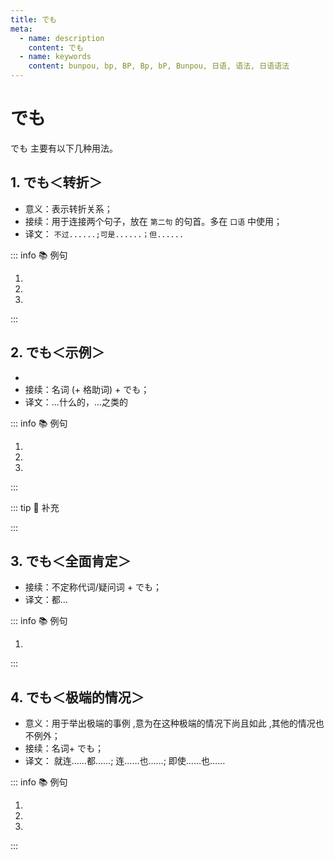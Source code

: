 ```yaml
---
title: でも
meta:
  - name: description
    content: でも
  - name: keywords
    content: bunpou, bp, BP, Bp, bP, Bunpou, 日语, 语法, 日语语法
---
```


# でも

でも 主要有以下几种用法。

## 1. でも＜转折＞ <Badge type="tip" text="N5" />

* 意义：表示转折关系；
* 接续：用于连接两个句子，放在 `第二句` 的句首。多在 `口语` 中使用；
* 译文： `不过......;可是......；但......`

::: info :books: 例句

1. <grammer-content id='1-3-4-0' sentence="[私/わたし]はの[授業/じゅぎょう]は４[時/じ]４０[分/ぷん]までです。**でも**、[木曜日/もくようび]は６[時/じ]４０[分/ぷん]までです。" trans='我的课4点40结束。但是我周四的课在6点40结束。' />
2. <grammer-content id='1-3-4-1' sentence="[中国/ちゅうごく]の[大学/だいがく]の[授業/じゅぎょう]は一コマ１００[分/ぷん]です。**でも**、[日本/にほん]の[大学/だいがく]の[授業/じゅぎょう]は９０[分/ぷん]です。" trans='中国大学的课程是每节100分钟。但是，日本大学的课程是90分钟。' />
3. <grammer-content id='1-3-4-2' sentence="[日本語/にほんご]の[雑誌/ざっし]はここです。**でも**、[中国語/ちゅうごくご]の[雑誌/ざっしは]あそこです。" trans='日文杂志在这儿。但是中文杂志在那儿。' />

:::

## 2. でも＜示例＞ <Badge type="warning" text="N4" />

* <grammer-content sentence="意义：用于举例，相当于中文里的 ”...什么的，...之类的“。是一种带有**选择性的建议**；" />
* 接续：名词 (+ 格助词) + でも；
* 译文：...什么的，...之类的

::: info :books: 例句

1. <grammer-content id='1-3-4-3' sentence="[北京/ぺきん]ダック**でも**[食/た]べませんか。" trans='不吃点北京烤鸭啥的吗？' />
2. <grammer-content id='1-3-4-4' sentence="お[茶/ちゃ]**でも**[飲/の]みましょうか。" trans='搞点儿茶之类的喝喝怎么样？' />
3. <grammer-content id='1-3-4-5' sentence="[公園/こうえん]に**でも**[行/い]きましょうか。" trans='去公园之类的地方吧？' />

:::

::: tip :bookmark: 补充

<grammer-content sentence="名词后的格助词是**「が」「を」**时，**「でも」可以**替代「が」「を」**直接接在名词后**；" />
<grammer-content sentence="当名词后为其他格助词，如**「に」「へ」「と」**等时，「でも」可以**接在格助词后使用**。语气比较委婉，暗示还可以有其他选择，常用于向对方提出建议，供对方考虑。" />

:::

## 3. でも＜全面肯定＞ <Badge type="warning" text="N3" />

* 接续：不定称代词/疑问词 + でも；
* 译文：都...

::: info :books: 例句

1. <grammer-content sentence="いつ**でも**、どこ**でも**、[誰/だれ]と**でも**[日本語/にほんご]で[話し/はなし]ましょう。" trans='无论何时、何地、和谁，都用日语交流吧！' />

:::

## 4. でも＜极端的情况＞ <Badge type="warning" text="N3" />

* 意义：用于举出极端的事例 ,意为在这种极端的情况下尚且如此 ,其他的情况也不例外；
* 接续：名词+ でも；
* 译文： 就连……都……; 连……也……; 即使……也……

::: info :books: 例句

1. <grammer-content sentence='たまには、[晴れ/はれ]**でも**スモッグか[何/なん]かでぼんやり[霞む/かすむ][日/ひ]もあるけど……。' trans='偶尔即便是晴天，也会因雾霾之类显得朦胧不清……' />
2. <grammer-content sentence='この[仕事/しごと]は[病気/びょうき]**でも**[休め/やすめ]ません。' trans='这份工作即使生病也不能休息。' />
3. <grammer-content sentence='[先生/せんせい]**でも**わからないかもしれません。' trans='就算是老师可能也不懂吧。' />

:::
